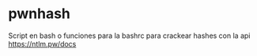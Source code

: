 # pwnhash
Script en bash o funciones para la bashrc para crackear hashes con la api https://ntlm.pw/docs
